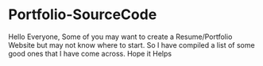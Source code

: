 # Portfolio-SourceCode
Hello Everyone,  Some of you may want to create a Resume/Portfolio Website but may not know where to start. So I have compiled a list of some good ones that I have come across.  Hope it Helps
